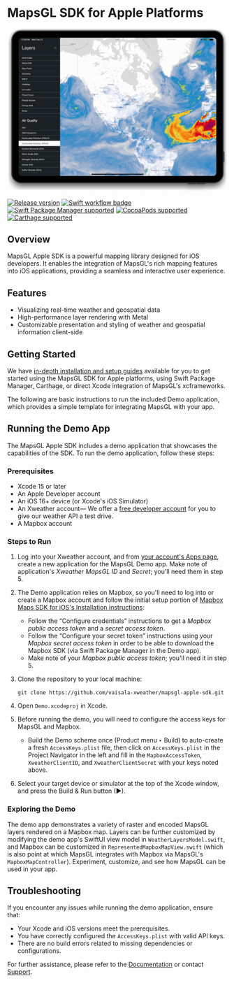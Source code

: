 # MapsGL SDK for Apple Platforms

<img src="images/MapsGL-iPad-PM10-layer.png" alt="MapsGL Screenshot"/>

[![Release version](https://img.shields.io/github/v/release/vaisala-xweather/mapsgl-apple-sdk.svg?label=Release&labelColor=2D323A&color=4ed9c2&include_prereleases)](https://github.com/vaisala-xweather/mapsgl-apple-sdk/releases)
[![Swift workflow badge](https://github.com/vaisala-xweather/mapsgl-apple-sdk/actions/workflows/xcodebuild-Demo.yml/badge.svg)](https://github.com/vaisala-xweather/mapsgl-apple-sdk/actions)
[![Swift Package Manager supported](https://img.shields.io/badge/Swift_Package_Manager-supported-blue.svg?labelColor=2D323A)](https://swiftpackageindex.com/vaisala-xweather/mapsgl-apple-sdk)
[![CocoaPods supported](https://img.shields.io/badge/CocoaPods-supported-blue.svg?labelColor=2D323A)](https://cocoapods.org/pods/MapsGL)
[![Carthage supported](https://img.shields.io/badge/Carthage-supported-blue.svg?labelColor=2D323A)](https://github.com/Carthage/Carthage)

## Overview

MapsGL Apple SDK is a powerful mapping library designed for iOS developers. It enables the integration of MapsGL's rich mapping features into iOS applications, providing a seamless and interactive user experience.

## Features

- Visualizing real-time weather and geospatial data
- High-performance layer rendering with Metal
- Customizable presentation and styling of weather and geospatial information client-side

## Getting Started

We have [in-depth installation and setup guides](http://www.xweather.com/docs/mapsgl-apple-sdk) available for you to get started using the MapsGL SDK for Apple platforms, using Swift Package Manager, Carthage, or direct Xcode integration of MapsGL's xcframeworks.

The following are basic instructions to run the included Demo application, which provides a simple template for integrating MapsGL with your app.

## Running the Demo App

The MapsGL Apple SDK includes a demo application that showcases the capabilities of the SDK. To run the demo application, follow these steps:

### Prerequisites

- Xcode 15 or later
- An Apple Developer account
- An iOS 16+ device (or Xcode's iOS Simulator)
- An Xweather account— We offer a [free developer account](https://www.aerisweather.com/signup/developer/) for you to give our weather API a test drive.
- A Mapbox account

### Steps to Run

1. Log into your Xweather account, and from [your account's Apps page](https://account.aerisweather.com/account/apps), create a new application for the MapsGL Demo app.  Make note of application's *Xweather MapsGL ID* and *Secret*; you'll need them in step 5.

2. The Demo application relies on Mapbox, so you'll need to log into or create a Mapbox account and follow the initial setup portion of [Mapbox Maps SDK for iOS's Installation instructions](https://docs.mapbox.com/ios/maps/guides/install/):
	- Follow the “Configure credentials” instructions to get a *Mapbox public access token* and a *secret access token*.
	- Follow the “Configure your secret token” instructions using your *Mapbox secret access token* in order to be able to download the Mapbox SDK (via Swift Package Manager in the Demo app).
	- Make note of your *Mapbox public access token*; you'll need it in step 5.

3. Clone the repository to your local machine:  
	```
	git clone https://github.com/vaisala-xweather/mapsgl-apple-sdk.git
	```

4. Open `Demo.xcodeproj` in Xcode.

5. Before running the demo, you will need to configure the access keys for MapsGL and Mapbox.
	  - Build the Demo scheme once (Product menu ‣ Build) to auto-create a fresh `AccessKeys.plist` file, then click on `AccessKeys.plist` in the Project Navigator in the left and fill in the `MapboxAccessToken`, `XweatherClientID`, and `XweatherClientSecret` with your keys noted above.

6. Select your target device or simulator at the top of the Xcode window, and press the Build & Run button (▶).

### Exploring the Demo

The demo app demonstrates a variety of raster and encoded MapsGL layers rendered on a Mapbox map.  Layers can be further customized by modifying the demo app's SwiftUI view model in `WeatherLayersModel.swift`, and Mapbox can be customized in `RepresentedMapboxMapView.swift` (which is also point at which MapsGL integrates with Mapbox via MapsGL's `MapboxMapController`).  Experiment, customize, and see how MapsGL can be used in your app.

## Troubleshooting
If you encounter any issues while running the demo application, ensure that:

- Your Xcode and iOS versions meet the prerequisites.
- You have correctly configured the `AccessKeys.plist` with valid API keys.
- There are no build errors related to missing dependencies or configurations.

For further assistance, please refer to the [Documentation](http://www.xweather.com/docs/mapsgl-apple-sdk) or contact [Support](https://www.xweather.com/support).
